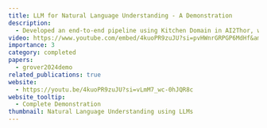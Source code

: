 ```yaml
---
title: LLM for Natural Language Understanding - A Demonstration
description:
  - Developed an end-to-end pipeline using Kitchen Domain in AI2Thor, where a Robot is given commands, and it uses an LLM to parse it to formal language, and the formal structure is converted to a plan using PDDL+ planner.
video: https://www.youtube.com/embed/4kuoPR9zuJU?si=pvHWnrGRPGP6MdHf&amp;controls=0&amp;start=268
importance: 3
category: completed
papers: 
  - grover2024demo
related_publications: true
website:
  - https://youtu.be/4kuoPR9zuJU?si=vLmM7_wc-0hJQR8c
website_tooltip:
  - Complete Demonstration
thumbnail: Natural Language Understanding using LLMs
---
```


